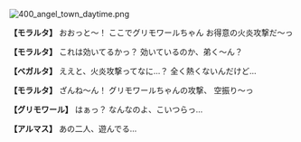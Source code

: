 
![400_angel_town_daytime.png](../images/backgrounds/400_angel_town_daytime.png)

**【モラルタ】**
おおっと～！
ここでグリモワールちゃん
お得意の火炎攻撃だ～っ

**【モラルタ】**
これは効いてるかっ？
効いているのか、弟く～ん？

**【ベガルタ】**
ええと、火炎攻撃ってなに…？
全く熱くないんだけど…

**【モラルタ】**
ざんね～ん！
グリモワールちゃんの攻撃、
空振り～っ

**【グリモワール】**
はぁっ？
なんなのよ、こいつらっ…

**【アルマス】**
あの二人、遊んでる…
